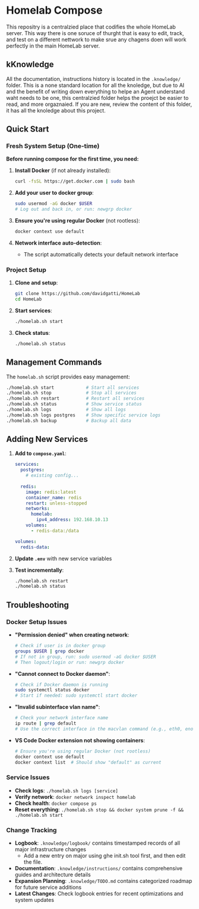 # Homelab Compose

This repositry is a centralzied place that codifies the whole HomeLab server. This way there is one soruce of thurght that is easy to edit, track, and test on a different nettwork to make srue any chagens doen will work perfectly in the main HomeLab server.

## kKnowledge

All the documentation, instructions history is located in the `.knowledge/` folder. This is a none standard location for all the knoledge, but due to AI and the benefit of writing down everything to helpe an Agent understand waht needs to be one, this centralzied folder helps the proejct be easier to read, and more orgaznaied. If you are new, review the content of this folder, it has all the knoledge about this project.


## Quick Start

### Fresh System Setup (One-time)

**Before running compose for the first time, you need:**

1. **Install Docker** (if not already installed):
   ```bash
   curl -fsSL https://get.docker.com | sudo bash
   ```

2. **Add your user to docker group**:
   ```bash
   sudo usermod -aG docker $USER
   # Log out and back in, or run: newgrp docker
   ```

3. **Ensure you're using regular Docker** (not rootless):
   ```bash
   docker context use default
   ```

4. **Network interface auto-detection**:
   - The script automatically detects your default network interface

### Project Setup

1. **Clone and setup**:
   ```bash
   git clone https://github.com/davidgatti/HomeLab
   cd HomeLab
   ```

2. **Start services**:
   ```bash
   ./homelab.sh start
   ```

3. **Check status**:
   ```bash
   ./homelab.sh status
   ```

## Management Commands

The `homelab.sh` script provides easy management:

```bash
./homelab.sh start            # Start all services
./homelab.sh stop             # Stop all services
./homelab.sh restart          # Restart all services
./homelab.sh status           # Show service status
./homelab.sh logs             # Show all logs
./homelab.sh logs postgres    # Show specific service logs
./homelab.sh backup           # Backup all data
```

## Adding New Services

1. **Add to `compose.yaml`**:
   ```yaml
   services:
     postgres:
       # existing config...
     
     redis:
       image: redis:latest
       container_name: redis
       restart: unless-stopped
       networks:
         homelab:
           ipv4_address: 192.168.10.13
       volumes:
         - redis-data:/data
   
   volumes:
     redis-data:
   ```

2. **Update `.env`** with new service variables

3. **Test incrementally**:
   ```bash
   ./homelab.sh restart
   ./homelab.sh status
   ```

## Troubleshooting

### Docker Setup Issues

- **"Permission denied" when creating network**:
  ```bash
  # Check if user is in docker group
  groups $USER | grep docker
  # If not in group, run: sudo usermod -aG docker $USER
  # Then logout/login or run: newgrp docker
  ```

- **"Cannot connect to Docker daemon"**:
  ```bash
  # Check if Docker daemon is running
  sudo systemctl status docker
  # Start if needed: sudo systemctl start docker
  ```

- **"Invalid subinterface vlan name"**:
  ```bash
  # Check your network interface name
  ip route | grep default
  # Use the correct interface in the macvlan command (e.g., eth0, eno1, enp1s0)
  ```

- **VS Code Docker extension not showing containers**:
  ```bash
  # Ensure you're using regular Docker (not rootless)
  docker context use default
  docker context list  # Should show "default" as current
  ```

### Service Issues

- **Check logs**: `./homelab.sh logs [service]`
- **Verify network**: `docker network inspect homelab`
- **Check health**: `docker compose ps`
- **Reset everything**: `./homelab.sh stop && docker system prune -f && ./homelab.sh start`

### Change Tracking
- **Logbook**: `.knowledge/logbook/` contains timestamped records of all major infrastructure changes
  - Add a new entry on major using ghe init.sh tool first, and then edit the file.
- **Documentation**: `.knowledge/instructions/` contains comprehensive guides and architecture details
- **Expansion Planning**: `.knowledge/TODO.md` contains categorized roadmap for future service additions
- **Latest Changes**: Check logbook entries for recent optimizations and system updates